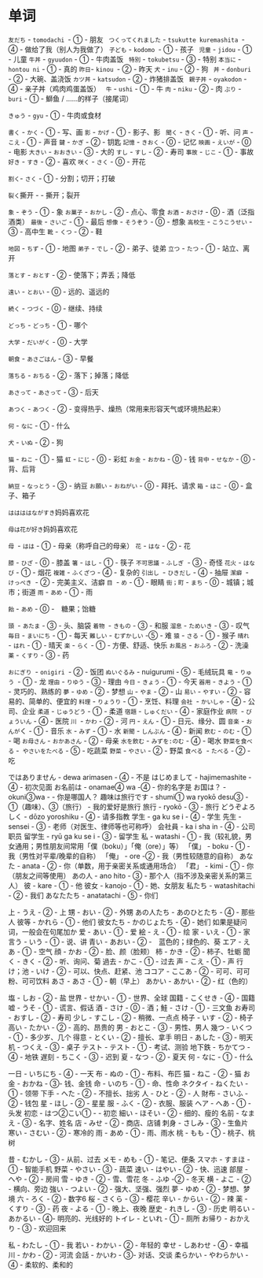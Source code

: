  

# 单词

`友だち` - `tomodachi `- ① - 朋友
` つくってくれました` - `tsukutte kuremashita `- ④ - 做给了我（别人为我做了）
 `子ども` - `kodomo `- ① - 孩子
` 児童` - `jidou` - ① - 儿童
 `牛丼` - `gyuudon` - ① - 牛肉盖饭
` 特別` - `tokubetsu` - ③ - 特别
 `本当に` - `hontou ni` - ① - 真的
` 昨日 `- `kinou `- ② - 昨天
 `犬` - `inu` - ② - 狗
` 丼` - `donburi` - ② - 大碗、盖浇饭
 `カツ丼` - `katsudon` - ② - 炸猪排盖饭
` 親子丼` - `oyakodon` - ④ - 亲子丼（鸡肉鸡蛋盖饭）
` 牛` - `ushi` - ① - 牛
 `肉` - `niku` - ② - 肉
 `ぶり` - `buri` - ① - 鰤鱼 / ……的样子（接尾词）

`きゅう` - `gyu` - ① - 牛肉或食材

`書く` - `かく` - ① - 写、画
 `影` - `かげ` - ① - 影子、影
` 聞く` - `きく` - ① - 听、问
 `声` - `こえ` - ① - 声音
 `鍵` - `かぎ` - ② - 钥匙
 `記憶` - `きおく` - ⓪ - 记忆
 `映画` - `えいが` - ⓪ - 电影
 `大きい` - `おおきい` - ③ - 大的
 `すし` - `すし` - ② - 寿司
 `事故` - `じこ` - ① - 事故
 `好き` - `すき` - ② - 喜欢
 `咲く` - `さく` - ⓪ - 开花

`割く`- `さく` - ① - 分割；切开；打破

`裂く`撕开 -  - 撕开；裂开

 `象` - `ぞう` - ① - 象
 `お菓子` - `おかし` - ② - 点心、零食
 `お酒` - `おさけ` - ⓪ - 酒（泛指酒类）
 `最後` - `さいご` - ① - 最后
 `想像` - `そうぞう` - ⓪ - 想象
 `高校生` - `こうこうせい` - ③ - 高中生
 `靴` - `くつ` - ② - 鞋

`地図` - `ちず` - ① - 地图
 `弟子` - `でし` - ② - 弟子、徒弟
 `立つ` - `たつ` - ① - 站立、离开

`落とす` - `おとす` - ② - 使落下；弄丢；降低

`遠い` - `とおい` - ⓪ - 远的、遥远的

`続く` - `つづく` - ⓪ - 继续、持续

`どっち` - `どっち` - ① - 哪个

`大学` - `だいがく` - ⓪ - 大学

`朝食` - `あさごはん` - ③ - 早餐

`落ちる` - `おちる` - ② - 落下；掉落；降低

`あさって` - `あさって` - ③ - 后天

`あつく` - `あつく` - ② - 变得热乎、燥热（常用来形容天气或环境热起来）

`何` - `なに` - ① - 什么

`犬` - `いぬ` - ② - 狗

`猫` - `ねこ` - ① - 猫
 `虹` - `にじ` - ⓪ - 彩虹
 `お金` - `おかね` - ⓪ - 钱
 `背中` - `せなか` - ⓪ - 背、后背

`納豆` - `なっとう` - ③ - 纳豆
 `お願い` - `おねがい` - ⓪ - 拜托、请求
 `箱` - `はこ` - ⓪ - 盒子、箱子

`ははははながすき`妈妈喜欢花

`母は花が好き`妈妈喜欢花

`母 `- `はは` - ① - 母亲（称呼自己的母亲）
 `花` - `はな` - ② - 花

`膝` - `ひざ` - ⓪ - 膝盖
`箸` - `はし` - ① - 筷子
`不可思議` - `ふしぎ `- ③ - 奇怪
`花火` - `はなび` - ① - 烟花
`複雑` - `ふくざつ` - ④ - 复杂的
`引出し `- `ひきだし` - ④ - 抽屉
`潔癖 `- `けっぺき `- ② - 完美主义、洁癖
`目 `- `め` - ① - 眼睛
`街；町` - `まち` - ⓪  - 城镇；城市；街道
`雨` - `あめ` - ① - 雨

`飴` - `あめ` - ⓪  -　糖果；饴糖

`頭 `- `あたま` - ③ - 头、脑袋
`着物 `- `きもの` - ③  - 和服
`溜息` - `ためいき` - ③ - 叹气
`毎日` - `まいにち` - ① - 每天
`難しい` - `むずかしい` -⑤ - 难
`猿` - `さる` - ① - 猴子
`晴れ `- `はれ` - ① - 晴天
`楽` - `らく` - ① - 方便、舒适、快乐
`お風呂` - `おふろ` - ② - 洗澡
`薬` - `くすり` - ③ - 药

`おにぎり `- `onigiri `- ② - 饭团
`ぬいぐるみ` - nuigurumi - ⑤ - 毛绒玩具
`竜` - `りゅう `- ① - 龙
`理由` - `りゆう` - ③ - 理由
`今日` - `きょう` - ① - 今天
`器用` - `きよう` -  ① - 灵巧的、熟练的
`夢` - `ゆめ` - ② - 梦想
`山` - `やま` - ② - 山
`易い` - `やすい` - ② - 容易的、简单的、便宜的
`料理` - `りょうり` - ① - 烹饪、料理
`会社 `- `かいしゃ` - ④ - 公司、企业
`柔道` - `じゅうどう` - ① - 柔道
`宿題` - `しゅくだい` - ④ - 家庭作业
`病院 `- `びょういん` - ④ - 医院
`川 `- `かわ` - ② - 河
`円` - `えん` - ① - 日元、缘分、圆
`音楽` - `おんが`く - ① - 音乐
`水` - `みず` - ① - 水
`新聞` - `しんぶん` - ④ - 新闻
`飲む` - `のむ` - ① - 喝
`お母さん` - `おかあさん` - ② - 母亲
`水を飲む` - `みずを:のむ` - ④ - 喝水
`野菜を食べる` -` やさいをたべる` - ⑤ - 吃蔬菜
`野菜` - `やさい` - ② - 野菜
`食べる `- `たべる` - ② - 吃

ではありません - dewa arimasen - ④ - 不是
はじめまして - hajimemashite - ④ - 初次见面
お名前は - onamae④ wa -④ - 你的名字是
お国は？ - okuni③wa -  - 你是哪国人？
趣味は旅行です - shumi① wa ryokō desu③ - ①（趣味）、③（旅行） - 我的爱好是旅行
旅行 - ryokō - ③ - 旅行
どうぞよろしく - dōzo yoroshiku - ④ - 请多指教
学生 - ga ku se i - ④ - 学生
先生 - sensei - ③ - 老师（对医生、律师等也可称呼）
会社員 - ka i sha in - ④ - 公司职员
留学生 - ryū ga ku se i - ③ - 留学生
私 - watashi - ① - 我（较礼貌，男女通用；男性朋友间常用「僕（boku）」「俺（ore）」等）
「僕」 - boku - ① - 我（男性对平辈/晚辈的自称）
「俺」 - ore -②  - 我（男性较随意的自称）
あなた - anata - ② - 你（单数，用于亲密关系或通用场合）
「君」 - kimi - ① - 你（朋友之间等使用）
あの人 - ano hito - ③ - 那个人（指不涉及亲密关系的第三人）
彼 - kare - ① - 他
彼女 - kanojo - ① - 她、女朋友
私たち - watashitachi - ② - 我们
あなたたち - anatatachi - ⑤ - 你们

上 - うえ - ② - 上
甥 - おい - ② - 外甥
あの人たち - あのひとたち - ④ - 那些人
彼等 - かれら - ① - 他们
彼女たち - かのじょたち - ④ - 她们
如果是疑问词，一般会在句尾加か
爱 - あい - ① - 爱
絵 - え - ① - 绘
家 - いえ - ① - 家
言う - いう - ① - 说、讲
青い - あおい - ② -　蓝色的；绿色的、葵
エア - えあ - ① - 空气
顔 - かお - ② - 脸、颜（脸颊）
柿 - かき - ② - 柿子、牡蛎
聞く - きく - ② - 听、询问、菊
過去 - かこ - ① - 过去
声 - こえ - ① - 声
行け；池 - いけ - ② - 可以、快点、赶紧、池
ココア - ここあ - ② - 可可、可可粉、可可饮料
あさ - あさ - ① - 朝（早上）
あかい - あかい - ② - 红（色的）

塩 - しお - ② - 盐
世界 - せかい - ① - 世界、全球
国籍 - こくせき - ④ - 国籍
嘘 - うそ - ① - 谎言、假话
酒 - さけ - ⓪ - 酒；鮭 - さけ - ① - 三文鱼
お寿司 - おすし -  ② - 寿司
少し - すこし -  ② - 稍微、一点点
椅子 - いす - ② - 椅子
高い - たかい - ② - 高的、昂贵的
男 - おとこ - ③ - 男性、男人
幾つ - いくつ - ① - 多少岁、几个
得意 - とくい - ② - 擅长、拿手
明日 - あした - ③ - 明天
机 - つくえ - ③ - 桌子
テスト - テスト - ① - 考试、测验
地下鉄 - ちかてつ - ④ - 地铁
遅刻 - ちこく - ③ - 迟到
夏 - なつ - ② - 夏天
何 - なに - ① - 什么

一日 - いちにち - ④ - 一天
布 - ぬの - ① - 布料、布匹
猫 - ねこ - ②  - 猫
お金 - おかね - ③- 钱、金钱
命 - いのち - ① - 命、性命
ネクタイ - ねくたい - ①  - 领带
下手 - へた - ②  - 不擅长、拙劣
人 - ひと - ② - 人
財布 - さいふ - ② - 钱包
星 - ほし - ②  - 星星
服 - ふく - ② - 衣服、服装
ヘア - へあ - ① - 头发
初恋 - はつ②こい① -  - 初恋
細い - ほそい - ② - 细的、瘦的
名前 - なまえ - ③ - 名字、姓名
店 - みせ - ② - 商店、店铺
刺身 - さしみ - ③ - 生鱼片
寒い - さむい - ② - 寒冷的
雨 - あめ - ① - 雨、雨水
桃 - もも - ① - 桃子、桃树

昔 - むかし - ③ - 从前、过去
メモ - めも - ① - 笔记、便条
スマホ - すまほ - ① - 智能手机
野菜 - やさい - ③ - 蔬菜
速い - はやい - ② - 快、迅速
部屋 - へや - ② - 房间
雪 - ゆき - ②  - 雪、雪花
冬 - ふゆ -②  - 冬天
横 - よこ - ②  - 横向、旁边
強い - つよい - ② - 强大、坚强、强烈
夢 - ゆめ - ② - 梦想、梦境
六 - ろく - ②  - 数字6
桜 - さくら - ③ - 樱花
辛い - からい - ② - 辣
薬 - くすり - ③ - 药
夜 - よる - ① - 晚上、夜晚
歴史 - れきし - ③  - 历史
明るい - あかるい - ④- 明亮的、光线好的
トイレ - といれ - ① - 厕所
お帰り - おかえり - ③ - 欢迎回来

私 - わたし - ① - 我
若い - わかい - ② - 年轻的
幸せ - しあわせ - ④  - 幸福
川 - かわ - ②  - 河流
会話 - かいわ - ③- 对话、交谈
柔らかい - やわらかい - ④ - 柔软的、柔和的

